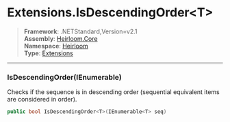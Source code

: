 # Extensions.IsDescendingOrder\<T>

> **Framework**: .NETStandard,Version=v2.1  
> **Assembly**: [Heirloom.Core][0]  
> **Namespace**: [Heirloom][0]  
> **Type**: [Extensions][1]  

--------------------------------------------------------------------------------

### IsDescendingOrder<T>(IEnumerable<T>)

Checks if the sequence is in descending order (sequential equivalent items are considered in order).

```cs
public bool IsDescendingOrder<T>(IEnumerable<T> seq)
```

[0]: ../Heirloom.Core.md
[1]: Heirloom.Extensions.md
